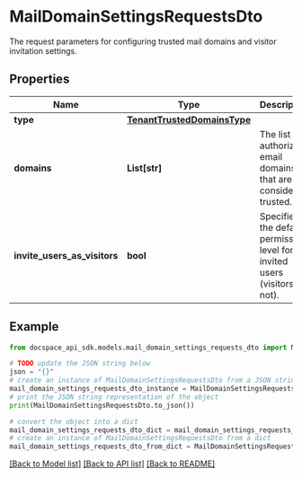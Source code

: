 # MailDomainSettingsRequestsDto
The request parameters for configuring trusted mail domains and visitor invitation settings.

## Properties

Name | Type | Description | Notes
------------ | ------------- | ------------- | -------------
**type** | [**TenantTrustedDomainsType**](TenantTrustedDomainsType.md) |  | 
**domains** | **List[str]** | The list of authorized email domains that are considered trusted. | 
**invite_users_as_visitors** | **bool** | Specifies the default permission level for the invited users (visitors or not). | [optional] 

## Example

```python
from docspace_api_sdk.models.mail_domain_settings_requests_dto import MailDomainSettingsRequestsDto

# TODO update the JSON string below
json = "{}"
# create an instance of MailDomainSettingsRequestsDto from a JSON string
mail_domain_settings_requests_dto_instance = MailDomainSettingsRequestsDto.from_json(json)
# print the JSON string representation of the object
print(MailDomainSettingsRequestsDto.to_json())

# convert the object into a dict
mail_domain_settings_requests_dto_dict = mail_domain_settings_requests_dto_instance.to_dict()
# create an instance of MailDomainSettingsRequestsDto from a dict
mail_domain_settings_requests_dto_from_dict = MailDomainSettingsRequestsDto.from_dict(mail_domain_settings_requests_dto_dict)
```
[[Back to Model list]](../README.md#documentation-for-models) [[Back to API list]](../README.md#documentation-for-api-endpoints) [[Back to README]](../README.md)


